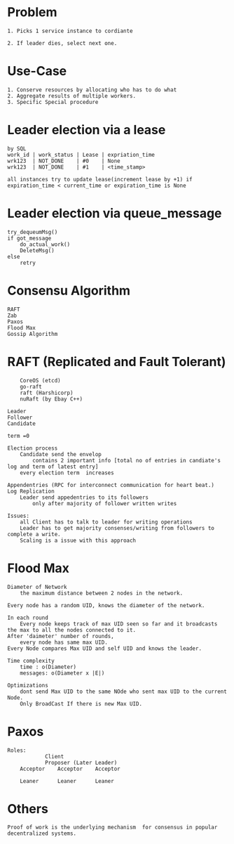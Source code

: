 # Problem
    1. Picks 1 service instance to cordiante

    2. If leader dies, select next one.
# Use-Case
    1. Conserve resources by allocating who has to do what
    2. Aggregate results of multiple workers.
    3. Specific Special procedure

#  Leader election via a lease
    by SQL
    work_id | work_status | Lease | expriation_time
    wrk123  | NOT_DONE    | #0    | None
    wrk123  | NOT_DONE    | #1    | <time_stamp>

    all instances try to update lease(increment lease by +1) if expiration_time < current_time or expiration_time is None

# Leader election via queue_message
    try_dequeumMsg()
    if got_message
        do_actual_work()
        DeleteMsg()
    else
        retry

# Consensu Algorithm

    RAFT
    Zab
    Paxos
    Flood Max
    Gossip Algorithm
    
# RAFT (Replicated and Fault Tolerant)
        CoreOS (etcd)
        go-raft
        raft (Harshicorp)
        nuRaft (by Ebay C++)
    
    Leader
    Follower
    Candidate

    term =0

    Election process
        Candidate send the envelop 
            contains 2 important info [total no of entries in candiate's log and term of latest entry]
        every election term  increases
    
    Appendentries (RPC for interconnect communication for heart beat.)
    Log Replication
        Leader send appedentries to its followers
            only after majority of follower written writes
    
    Issues:
        all Client has to talk to leader for writing operations
        Leader has to get majority consenses/writing from followers to complete a write.
        Scaling is a issue with this approach
    


# Flood Max
    Diameter of Network
        the maximum distance between 2 nodes in the network.

    Every node has a random UID, knows the diameter of the network.

    In each round
        Every node keeps track of max UID seen so far and it broadcasts the max to all the nodes connected to it.
    After 'daimeter' number of rounds,
        every node has same max UID.
    Every Node compares Max UID and self UID and knows the leader.

    Time complexity
        time : o(Diameter)
        messages: o(Diameter x |E|)
    
    Optimizations
        dont send Max UID to the same NOde who sent max UID to the current Node.
        Only BroadCast If there is new Max UID.

# Paxos
    Roles:
                Client
                Proposer (Later Leader)
        Acceptor    Acceptor    Acceptor

        Leaner      Leaner      Leaner

# Others
    Proof of work is the underlying mechanism  for consensus in popular decentralized systems.
